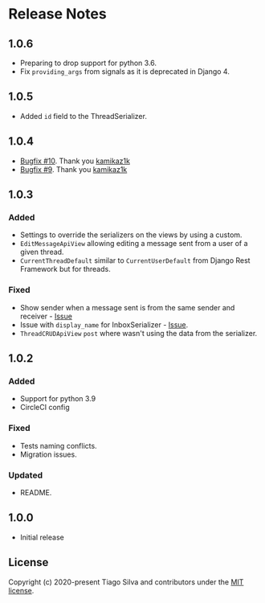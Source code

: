 # Release Notes

## 1.0.6

- Preparing to drop support for python 3.6.
- Fix `providing_args` from signals as it is deprecated in Django 4.

## 1.0.5

- Added `id` field to the ThreadSerializer.

## 1.0.4

- [Bugfix #10](https://github.com/tarsil/django-messages-drf/pull/10). Thank you [kamikaz1k](https://github.com/kamikaz1k)
- [Bugfix #9](https://github.com/tarsil/django-messages-drf/pull/9). Thank you [kamikaz1k](https://github.com/kamikaz1k)

## 1.0.3

### Added

- Settings to override the serializers on the views by using a custom.
- `EditMessageApiView` allowing editing a message sent from a user of a given thread.
- `CurrentThreadDefault` similar to `CurrentUserDefault` from Django Rest Framework but for threads.

### Fixed

- Show sender when a message sent is from the same sender and receiver - [Issue](https://github.com/tarsil/django-messages-drf/issues/5)
- Issue with `display_name` for InboxSerializer - [Issue](https://github.com/tarsil/django-messages-drf/issues/4).
- `ThreadCRUDApiView` `post` where wasn't using the data from the serializer.

## 1.0.2

### Added

- Support for python 3.9
- CircleCI config

### Fixed

- Tests naming conflicts.
- Migration issues.

### Updated

- README.

## 1.0.0

- Initial release

## License

Copyright (c) 2020-present Tiago Silva and contributors under the [MIT license](https://opensource.org/licenses/MIT).
